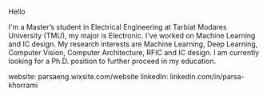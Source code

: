 
Hello

I'm a Master’s student in Electrical Engineering at Tarbiat Modares University (TMU), my major is Electronic. I've worked on Machine Learning and IC design.
My research interests are Machine Learning, Deep Learning, Computer Vision, Computer Architecture, RFIC and IC design.
I am currently looking for a Ph.D. position to further proceed in my education.

website: parsaeng.wixsite.com/website
linkedIn: linkedin.com/in/parsa-khorrami
<!---
parsa-k/parsa-k is a ✨ special ✨ repository because its `README.md` (this file) appears on your GitHub profile.
You can click the Preview link to take a look at your changes.
--->
